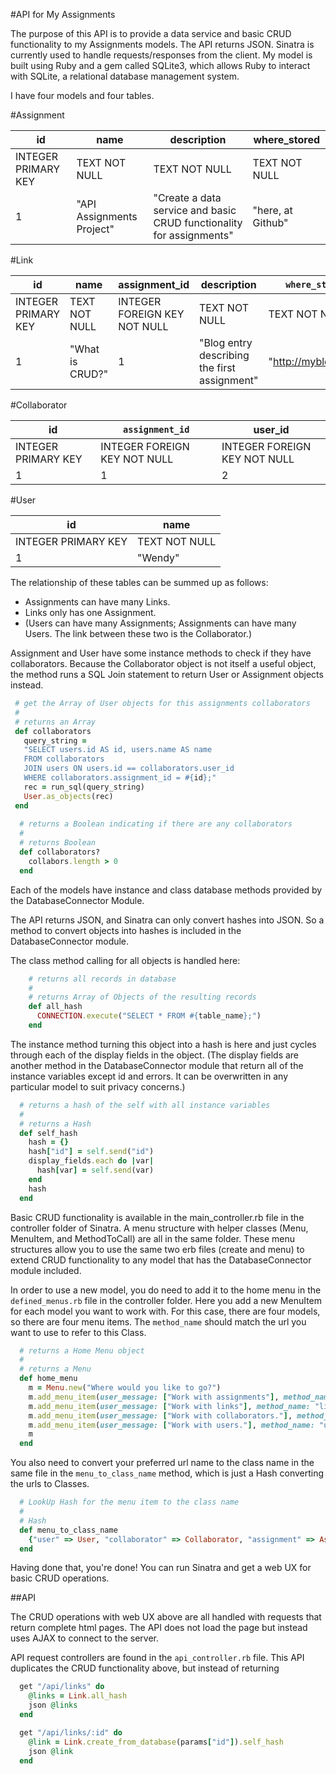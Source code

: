 #API for My Assignments

The purpose of this API is to provide a data service and basic CRUD functionality to my Assignments models.  The API returns JSON.  Sinatra is currently used to handle requests/responses from the client.  My model is built using Ruby and a gem called SQLite3, which allows Ruby to interact with SQLite, a relational database management system.

I have four models and four tables.


#Assignment

| id | name | description | where_stored |
|----|------|-------------|---------------|
| INTEGER PRIMARY KEY | TEXT NOT NULL | TEXT NOT NULL | TEXT NOT NULL |
| 1 | "API Assignments Project" | "Create a data service and basic CRUD functionality for assignments" | "here, at Github" |

#Link

| id | name | assignment_id | description | `where_stored` |
|----|------|-------------|---------------|----------------|
| INTEGER PRIMARY KEY | TEXT NOT NULL | INTEGER FOREIGN KEY NOT NULL | TEXT NOT NULL | TEXT NOT NULL |
| 1 | "What is CRUD?" | 1 | "Blog entry describing the first assignment" | "http://myblog.com" |

#Collaborator

| id | `assignment_id` | user_id |
|----|------|-------------|
| INTEGER PRIMARY KEY | INTEGER FOREIGN KEY NOT NULL | INTEGER FOREIGN KEY NOT NULL |
| 1 | 1 | 2|


#User 

 | id | name |
 |----|------|
 | INTEGER PRIMARY KEY | TEXT NOT NULL |
 | 1 | "Wendy"

The relationship of these tables can be summed up as follows:

 - Assignments can have many Links.
 - Links only has one Assignment.
 - (Users can have many Assignments; Assignments can have many Users.  The link between these two is the Collaborator.)

Assignment and User have some instance methods to check if they have collaborators.  Because the Collaborator object is not itself a useful object, the method runs a SQL Join statement to return User or Assignment objects instead.

```ruby
 # get the Array of User objects for this assignments collaborators
 #
 # returns an Array
 def collaborators
   query_string = 
   "SELECT users.id AS id, users.name AS name
   FROM collaborators
   JOIN users ON users.id == collaborators.user_id
   WHERE collaborators.assignment_id = #{id};"
   rec = run_sql(query_string)
   User.as_objects(rec)
 end
  
  # returns a Boolean indicating if there are any collaborators
  #
  # returns Boolean
  def collaborators?
    collabors.length > 0
  end
```

Each of the models have instance and class database methods provided by the DatabaseConnector Module.

The API returns JSON, and Sinatra can only convert hashes into JSON.  So a method to convert objects into hashes is included in the DatabaseConnector module.

The class method calling for all objects is handled here:

```ruby
    # returns all records in database
    #
    # returns Array of Objects of the resulting records
    def all_hash
      CONNECTION.execute("SELECT * FROM #{table_name};")
    end
```

The instance method turning this object into a hash is here and just cycles through each of the display fields in the object.  (The display fields are another method in the DatabaseConnector module that return all of the instance variables except id and errors.  It can be overwritten in any particular model to suit privacy concerns.)

```ruby
  # returns a hash of the self with all instance variables
  #
  # returns a Hash
  def self_hash
    hash = {}
    hash["id"] = self.send("id")
    display_fields.each do |var|
      hash[var] = self.send(var)
    end
    hash
  end
```

Basic CRUD functionality is available in the main_controller.rb file in the controller folder of Sinatra.  A menu structure with helper classes (Menu, MenuItem, and MethodToCall) are all in the same folder.  These menu structures allow you to use the same two erb files (create and menu) to extend CRUD functionality to any model that has the DatabaseConnector module included. 

In order to use a new model, you do need to add it to the home menu in the `defined_menus.rb` file in the controller folder.  Here you add a new MenuItem for each model you want to work with.  For this case, there are four models, so there are four menu items.  The `method_name` should match the url you want to use to refer to this Class.

```ruby
  # returns a Home Menu object
  #
  # returns a Menu
  def home_menu
    m = Menu.new("Where would you like to go?")
    m.add_menu_item(user_message: ["Work with assignments"], method_name: "assignment")
    m.add_menu_item(user_message: ["Work with links"], method_name: "link")
    m.add_menu_item(user_message: ["Work with collaborators."], method_name: "collaborator")
    m.add_menu_item(user_message: ["Work with users."], method_name: "user")
    m
  end
```

You also need to convert your preferred url name to the class name in the same file in the `menu_to_class_name` method, which is just a Hash converting the urls to Classes.

```ruby
  # LookUp Hash for the menu item to the class name
  #
  # Hash
  def menu_to_class_name
    {"user" => User, "collaborator" => Collaborator, "assignment" => Assignment, "link" => Link}
  end
```

Having done that, you're done!  You can run Sinatra and get a web UX for basic CRUD operations.

##API

The CRUD operations with web UX above are all handled with requests that return complete html pages.  The API does not load the page but instead uses AJAX to connect to the server.

API request controllers are found in the `api_controller.rb` file.  This API duplicates the CRUD functionality above, but instead of returning 


```ruby
  get "/api/links" do
    @links = Link.all_hash
    json @links
  end

  get "/api/links/:id" do
    @link = Link.create_from_database(params["id"]).self_hash
    json @link
  end
```